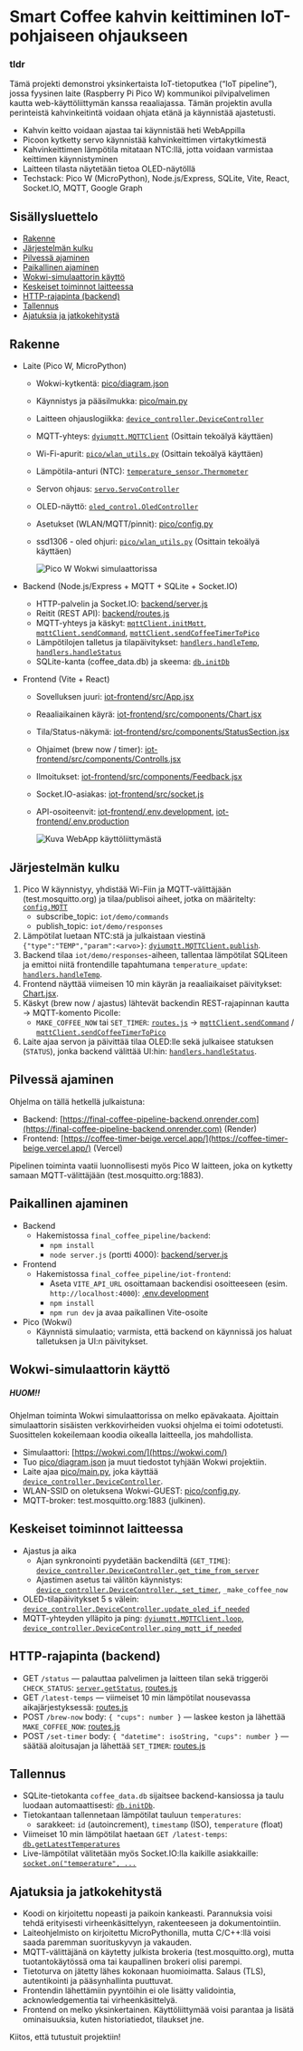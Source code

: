 # Smart Coffee kahvin keittiminen IoT-pohjaiseen ohjaukseen

### tldr

Tämä projekti demonstroi yksinkertaista IoT-tietoputkea (“IoT pipeline”), jossa fyysinen laite (Raspberry Pi Pico W) kommunikoi pilvipalvelimen kautta web-käyttöliittymän kanssa reaaliajassa. Tämän projektin avulla perinteistä kahvinkeitintä voidaan ohjata etänä ja käynnistää ajastetusti.

- Kahvin keitto voidaan ajastaa tai käynnistää heti WebAppilla
- Picoon kytketty servo käynnistää kahvinkeittimen virtakytkimestä
- Kahvinkeittimen lämpötila mitataan NTC:llä, jotta voidaan varmistaa keittimen käynnistyminen
- Laitteen tilasta näytetään tietoa OLED-näytöllä
- Techstack: Pico W (MicroPython), Node.js/Express, SQLite, Vite, React, Socket.IO, MQTT, Google Graph

## Sisällysluettelo

- [Rakenne](#rakenne)
- [Järjestelmän kulku](#järjestelmän-kulku)
- [Pilvessä ajaminen](#pilvessä-ajaminen)
- [Paikallinen ajaminen](#paikallinen-ajaminen)
- [Wokwi-simulaattorin käyttö](#wokwi-simulaattorin-käyttö)
- [Keskeiset toiminnot laitteessa](#keskeiset-toiminnot-laitteessa)
- [HTTP-rajapinta (backend)](#http-rajapinta-backend)
- [Tallennus](#tallennus)
- [Ajatuksia ja jatkokehitystä](#ajatuksia-ja-jatkokehitystä)

## Rakenne

- Laite (Pico W, MicroPython)

  - Wokwi-kytkentä: [pico/diagram.json](pico/diagram.json)
  - Käynnistys ja pääsilmukka: [pico/main.py](pico/main.py)
  - Laitteen ohjauslogiikka: [`device_controller.DeviceController`](pico/device_controller.py)
  - MQTT-yhteys: [`dyiumqtt.MQTTClient`](pico/dyiumqtt.py) (Osittain tekoälyä käyttäen)
  - Wi-Fi-apurit: [`pico/wlan_utils.py`](pico/wlan_utils.py) (Osittain tekoälyä käyttäen)
  - Lämpötila-anturi (NTC): [`temperature_sensor.Thermometer`](pico/temperature_sensor.py)
  - Servon ohjaus: [`servo.ServoController`](pico/servo.py)
  - OLED-näyttö: [`oled_control.OledController`](pico/oled_control.py)
  - Asetukset (WLAN/MQTT/pinnit): [pico/config.py](pico/config.py)
  - ssd1306 - oled ohjuri: [`pico/wlan_utils.py`](pico/wlan_utils.py) (Osittain tekoälyä käyttäen)

    ![Pico W Wokwi simulaattorissa](assets/pico.png)

- Backend (Node.js/Express + MQTT + SQLite + Socket.IO)

  - HTTP-palvelin ja Socket.IO: [backend/server.js](backend/server.js)
  - Reitit (REST API): [backend/routes.js](backend/routes.js)
  - MQTT-yhteys ja käskyt: [`mqttClient.initMqtt`](backend/mqttClient.js), [`mqttClient.sendCommand`](backend/mqttClient.js), [`mqttClient.sendCoffeeTimerToPico`](backend/mqttClient.js)
  - Lämpötilojen talletus ja tilapäivitykset: [`handlers.handleTemp`](backend/handlers.js), [`handlers.handleStatus`](backend/handlers.js)
  - SQLite-kanta (coffee_data.db) ja skeema: [`db.initDb`](backend/db.js)

- Frontend (Vite + React)

  - Sovelluksen juuri: [iot-frontend/src/App.jsx](iot-frontend/src/App.jsx)
  - Reaaliaikainen käyrä: [iot-frontend/src/components/Chart.jsx](iot-frontend/src/components/Chart.jsx)
  - Tila/Status-näkymä: [iot-frontend/src/components/StatusSection.jsx](iot-frontend/src/components/StatusSection.jsx)
  - Ohjaimet (brew now / timer): [iot-frontend/src/components/Controlls.jsx](iot-frontend/src/components/Controlls.jsx)
  - Ilmoitukset: [iot-frontend/src/components/Feedback.jsx](iot-frontend/src/components/Feedback.jsx)
  - Socket.IO-asiakas: [iot-frontend/src/socket.js](iot-frontend/src/socket.js)
  - API-osoiteenvit: [iot-frontend/.env.development](iot-frontend/.env.development), [iot-frontend/.env.production](iot-frontend/.env.production)

    ![Kuva WebApp käyttöliittymästä](assets/front.png)

## Järjestelmän kulku

1. Pico W käynnistyy, yhdistää Wi-Fiin ja MQTT-välittäjään (test.mosquitto.org) ja tilaa/publisoi aiheet, jotka on määritelty: [`config.MQTT`](pico/config.py)
   - subscribe_topic: `iot/demo/commands`
   - publish_topic: `iot/demo/responses`
2. Lämpötilat luetaan NTC:stä ja julkaistaan viestinä `{"type":"TEMP","param":<arvo>}`: [`dyiumqtt.MQTTClient.publish`](pico/dyiumqtt.py).
3. Backend tilaa `iot/demo/responses`-aiheen, tallentaa lämpötilat SQLiteen ja emittoi niitä frontendille tapahtumana `temperature_update`: [`handlers.handleTemp`](backend/handlers.js).
4. Frontend näyttää viimeisen 10 min käyrän ja reaaliaikaiset päivitykset: [Chart.jsx](iot-frontend/src/components/Chart.jsx).
5. Käskyt (brew now / ajastus) lähtevät backendin REST-rajapinnan kautta → MQTT-komento Picolle:
   - `MAKE_COFFEE_NOW` tai `SET_TIMER`: [`routes.js`](backend/routes.js) → [`mqttClient.sendCommand`](backend/mqttClient.js) / [`mqttClient.sendCoffeeTimerToPico`](backend/mqttClient.js)
6. Laite ajaa servon ja päivittää tilaa OLED:lle sekä julkaisee statuksen (`STATUS`), jonka backend välittää UI:hin: [`handlers.handleStatus`](backend/handlers.js).

## Pilvessä ajaminen

Ohjelma on tällä hetkellä julkaistuna:

- Backend: [https://final-coffee-pipeline-backend.onrender.com](https://final-coffee-pipeline-backend.onrender.com) (Render)
- Frontend: [https://coffee-timer-beige.vercel.app/](https://coffee-timer-beige.vercel.app/) (Vercel)

Pipelinen toiminta vaatii luonnollisesti myös Pico W laitteen, joka on kytketty samaan MQTT-välittäjään (test.mosquitto.org:1883).

## Paikallinen ajaminen

- Backend
  - Hakemistossa `final_coffee_pipeline/backend`:
    - `npm install`
    - `node server.js` (portti 4000): [backend/server.js](backend/server.js)
- Frontend
  - Hakemistossa `final_coffee_pipeline/iot-frontend`:
    - Aseta `VITE_API_URL` osoittamaan backendisi osoitteeseen (esim. `http://localhost:4000`): [.env.development](iot-frontend/.env.development)
    - `npm install`
    - `npm run dev` ja avaa paikallinen Vite-osoite
- Pico (Wokwi)
  - Käynnistä simulaatio; varmista, että backend on käynnissä jos haluat talletuksen ja UI:n päivitykset.

## Wokwi-simulaattorin käyttö

##### HUOM!!

Ohjelman toiminta Wokwi simulaattorissa on melko epävakaata. Ajoittain simulaattorin sisäisten verkkovirheiden vuoksi ohjelma ei toimi odotetusti. Suosittelen kokeilemaan koodia oikealla laitteella, jos mahdollista.

- Simulaattori: [https://wokwi.com/](https://wokwi.com/)
- Tuo [pico/diagram.json](pico/diagram.json) ja muut tiedostot tyhjään Wokwi projektiin.
- Laite ajaa [pico/main.py](pico/main.py), joka käyttää [`device_controller.DeviceController`](pico/device_controller.py).
- WLAN-SSID on oletuksena Wokwi-GUEST: [pico/config.py](pico/config.py).
- MQTT-broker: test.mosquitto.org:1883 (julkinen).

## Keskeiset toiminnot laitteessa

- Ajastus ja aika
  - Ajan synkronointi pyydetään backendiltä (`GET_TIME`): [`device_controller.DeviceController.get_time_from_server`](pico/device_controller.py)
  - Ajastimen asetus tai välitön käynnistys: [`device_controller.DeviceController._set_timer`](pico/device_controller.py), `_make_coffee_now`
- OLED-tilapäivitykset 5 s välein: [`device_controller.DeviceController.update_oled_if_needed`](pico/device_controller.py)
- MQTT-yhteyden ylläpito ja ping: [`dyiumqtt.MQTTClient.loop`](pico/dyiumqtt.py), [`device_controller.DeviceController.ping_mqtt_if_needed`](pico/device_controller.py)

## HTTP-rajapinta (backend)

- GET `/status` — palauttaa palvelimen ja laitteen tilan sekä triggeröi `CHECK_STATUS`: [`server.getStatus`](backend/server.js), [routes.js](backend/routes.js)
- GET `/latest-temps` — viimeiset 10 min lämpötilat nousevassa aikajärjestyksessä: [routes.js](backend/routes.js)
- POST `/brew-now` body: `{ "cups": number }` — laskee keston ja lähettää `MAKE_COFFEE_NOW`: [routes.js](backend/routes.js)
- POST `/set-timer` body: `{ "datetime": isoString, "cups": number }` — säätää aloitusajan ja lähettää `SET_TIMER`: [routes.js](backend/routes.js)

## Tallennus

- SQLite-tietokanta `coffee_data.db` sijaitsee backend-kansiossa ja taulu luodaan automaattisesti: [`db.initDb`](backend/db.js).
- Tietokantaan tallennetaan lämpötilat tauluun `temperatures`:
  - sarakkeet: `id` (autoincrement), `timestamp` (ISO), `temperature` (float)
- Viimeiset 10 min lämpötilat haetaan `GET /latest-temps`: [`db.getLatestTemperatures`](backend/db.js)
- Live-lämpötilat välitetään myös Socket.IO:lla kaikille asiakkaille: [`socket.on("temperature", ...`](backend/socket.js)

## Ajatuksia ja jatkokehitystä

- Koodi on kirjoitettu nopeasti ja paikoin kankeasti. Parannuksia voisi tehdä erityisesti virheenkäsittelyyn, rakenteeseen ja dokumentointiin.
- Laiteohjelmisto on kirjoitettu MicroPythonilla, mutta C/C++:llä voisi saada paremman suorituskyvyn ja vakauden.
- MQTT-välittäjänä on käytetty julkista brokeria (test.mosquitto.org), mutta tuotantokäytössä oma tai kaupallinen brokeri olisi parempi.
- Tietoturva on jätetty lähes kokonaan huomioimatta. Salaus (TLS), autentikointi ja pääsynhallinta puuttuvat.
- Frontendin lähettämiin pyyntöihin ei ole lisätty validointia, acknowledgementia tai virheenkäsittelyä.
- Frontend on melko yksinkertainen. Käyttöliittymää voisi parantaa ja lisätä ominaisuuksia, kuten historiatiedot, tilaukset jne.

Kiitos, että tutustuit projektiin!
